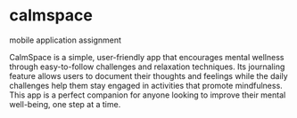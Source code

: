 # calmspace
mobile application assignment

CalmSpace is a simple, user-friendly app that encourages mental wellness through easy-to-follow challenges and relaxation techniques. Its journaling feature allows users to document their thoughts and feelings while the daily challenges help them stay engaged in activities that promote mindfulness. This app is a perfect companion for anyone looking to improve their mental well-being, one step at a time.

